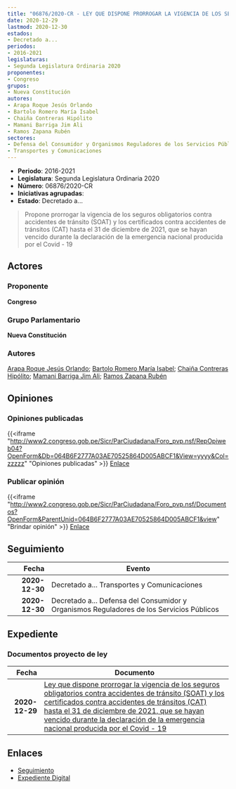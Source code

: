 ```yaml
---
title: "06876/2020-CR - LEY QUE DISPONE PRORROGAR LA VIGENCIA DE LOS SEGUROS OBLIGATORIO CONTRA ACCIDENTES DE TRÁNSITO (SOAT) Y LOS CERTIFICADOS CONTRA ACCIDENTES DE TRÁNSITO (CAT) HASTA EL 31 DE DICIEMBRE DE 2021, QUE SE HAYAN VENCIDO DURANTE LA DECLARACIÓN DE LA EMERGENCIA NACIONAL PRODUCIDA POR EL COVID-19"
date: 2020-12-29
lastmod: 2020-12-30
estados:
- Decretado a...
periodos:
- 2016-2021
legislaturas:
- Segunda Legislatura Ordinaria 2020
proponentes:
- Congreso
grupos:
- Nueva Constitución
autores:
- Arapa Roque Jesús Orlando
- Bartolo Romero María Isabel
- Chaiña Contreras Hipólito
- Mamani Barriga Jim Ali
- Ramos Zapana Rubén
sectores:
- Defensa del Consumidor y Organismos Reguladores de los Servicios Públicos
- Transportes y Comunicaciones
---
```

- **Periodo**: 2016-2021
- **Legislatura**: Segunda Legislatura Ordinaria 2020
- **Número**: 06876/2020-CR
- **Iniciativas agrupadas**: 
- **Estado**: Decretado a...

> Propone prorrogar la vigencia de los seguros obligatorios contra accidentes de tránsito (SOAT) y los certificados contra accidentes de tránsitos (CAT) hasta el 31 de diciembre de 2021, que se hayan vencido durante la declaración de la emergencia nacional producida por el Covid - 19


## Actores

### Proponente

**Congreso**

### Grupo Parlamentario

**Nueva Constitución**

### Autores

[Arapa Roque Jesús Orlando](mailto:mailto:jarapa@congreso.gob.pe); [Bartolo Romero María Isabel](mailto:mailto:mbartolo@congreso.gob.pe); [Chaiña Contreras Hipólito](mailto:mailto:hchaina@congreso.gob.pe); [Mamani Barriga Jim Ali](mailto:mailto:jmamani@congreso.gob.pe); [Ramos Zapana Rubén](mailto:mailto:rramos@congreso.gob.pe)

## Opiniones

### Opiniones publicadas

{{<iframe "http://www2.congreso.gob.pe/Sicr/ParCiudadana/Foro_pvp.nsf/RepOpiweb04?OpenForm&Db=064B6F2777A03AE70525864D005ABCF1&View=yyyy&Col=zzzzz" "Opiniones publicadas" >}}
[Enlace](http://www2.congreso.gob.pe/Sicr/ParCiudadana/Foro_pvp.nsf/RepOpiweb04?OpenForm&Db=064B6F2777A03AE70525864D005ABCF1&View=yyyy&Col=zzzzz)

### Publicar opinión

{{<iframe "http://www2.congreso.gob.pe/Sicr/ParCiudadana/Foro_pvp.nsf/Documentos?OpenForm&ParentUnid=064B6F2777A03AE70525864D005ABCF1&view" "Brindar opinión" >}}
[Enlace](http://www2.congreso.gob.pe/Sicr/ParCiudadana/Foro_pvp.nsf/Documentos?OpenForm&ParentUnid=064B6F2777A03AE70525864D005ABCF1&view)


## Seguimiento

| Fecha | Evento |
|------:|--------|
| **2020-12-30** | Decretado a... Transportes y Comunicaciones |
| **2020-12-30** | Decretado a... Defensa del Consumidor y Organismos Reguladores de los Servicios Públicos |

## Expediente

### Documentos proyecto de ley

| Fecha | Documento |
|------:|-----------|
| **2020-12-29** | [Ley que dispone prorrogar la vigencia de los seguros obligatorios contra accidentes de tránsito (SOAT) y los certificados contra accidentes de tránsitos (CAT) hasta el 31 de diciembre de 2021, que se hayan vencido durante la declaración de la emergencia nacional producida por el Covid - 19](http://www.leyes.congreso.gob.pe/Documentos/2016_2021/Proyectos_de_Ley_y_de_Resoluciones_Legislativas/PL06876-20201229.pdf) |

## Enlaces

- [Seguimiento](http://www2.congreso.gob.pe/Sicr/TraDocEstProc/CLProLey2016.nsf/f7fff46988ca05b1052578e100829cc7/9c54b9dafa36203d0525864d00613219?OpenDocument)
- [Expediente Digital](http://www2.congreso.gob.pe/Sicr/TraDocEstProc/Expvirt_2011.nsf/visbusqptramdoc1621/06876?opendocument)

